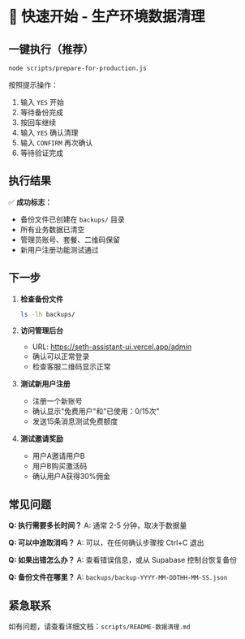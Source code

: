 # 🚀 快速开始 - 生产环境数据清理

## 一键执行（推荐）

```bash
node scripts/prepare-for-production.js
```

按照提示操作：
1. 输入 `YES` 开始
2. 等待备份完成
3. 按回车继续
4. 输入 `YES` 确认清理
5. 输入 `CONFIRM` 再次确认
6. 等待验证完成

## 执行结果

✅ **成功标志：**
- 备份文件已创建在 `backups/` 目录
- 所有业务数据已清空
- 管理员账号、套餐、二维码保留
- 新用户注册功能测试通过

## 下一步

1. **检查备份文件**
   ```bash
   ls -lh backups/
   ```

2. **访问管理后台**
   - URL: https://seth-assistant-ui.vercel.app/admin
   - 确认可以正常登录
   - 检查客服二维码显示正常

3. **测试新用户注册**
   - 注册一个新账号
   - 确认显示"免费用户"和"已使用：0/15次"
   - 发送15条消息测试免费额度

4. **测试邀请奖励**
   - 用户A邀请用户B
   - 用户B购买激活码
   - 确认用户A获得30%佣金

## 常见问题

**Q: 执行需要多长时间？**
A: 通常 2-5 分钟，取决于数据量

**Q: 可以中途取消吗？**
A: 可以，在任何确认步骤按 Ctrl+C 退出

**Q: 如果出错怎么办？**
A: 查看错误信息，或从 Supabase 控制台恢复备份

**Q: 备份文件在哪里？**
A: `backups/backup-YYYY-MM-DDTHH-MM-SS.json`

## 紧急联系

如有问题，请查看详细文档：`scripts/README-数据清理.md`

